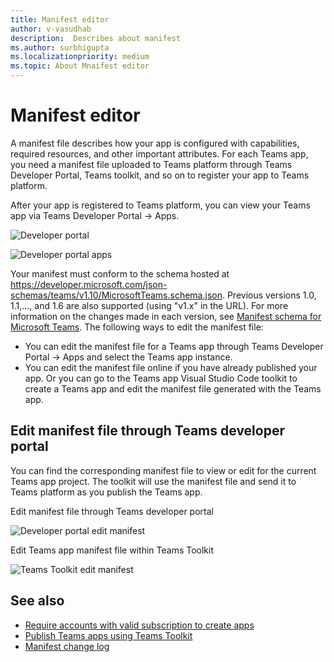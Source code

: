 ```yaml
---
title: Manifest editor
author: v-vasudhab
description:  Describes about manifest
ms.author: surbhigupta
ms.localizationpriority: medium
ms.topic: About Mnaifest editor
---
```


# Manifest editor

A manifest file describes how your app is configured with capabilities, required resources, and other important attributes. For each Teams app, you need a manifest file uploaded to Teams platform through Teams Developer Portal, Teams toolkit, and so on to register your app to Teams platform.

After your app is registered to Teams platform, you can view your Teams app via Teams Developer Portal -> Apps.

 ![Developer portal](~/assets/images/teams-toolkit-v2/developer-portal.png)

 ![Developer portal apps](~/assets/images/teams-toolkit-v2/developer-apps-preview.png)

Your manifest must conform to the schema hosted at https://developer.microsoft.com/json-schemas/teams/v1.10/MicrosoftTeams.schema.json. Previous versions 1.0, 1.1,..., and 1.6 are also supported (using "v1.x" in the URL). For more information on the changes made in each version, see [Manifest schema for Microsoft Teams](../resources/schema/manifest-schema.md).
The following ways to edit the manifest file:

* You can edit the manifest file for a Teams app through Teams Developer Portal -> Apps and select the Teams app instance.
* You can edit the manifest file online if you have already published your app. Or you can go to the Teams app Visual Studio Code toolkit to create a Teams app and edit the manifest file generated with the Teams app. 

## Edit manifest file through Teams developer portal

 You can find the corresponding manifest file to view or edit for the current Teams app project. The toolkit will use the manifest file and send it to Teams platform as you publish the Teams app.

Edit manifest file through Teams developer portal

 ![Developer portal edit manifest](~/assets/images/teams-toolkit-v2/dev-portal-edit-manifest.png)

Edit Teams app manifest file within Teams Toolkit

 ![Teams Toolkit edit manifest](~/assets/images/teams-toolkit-v2/Teams-toolkit-edit-manifest.png)

## See also

* [Require accounts with valid subscription to create apps](teams-toolkit-account.md)
* [Publish Teams apps using Teams Toolkit](teams-toolkit-publish.md)
* [Manifest change log](https://github.com/OfficeDev/microsoft-teams-app-schema/releases)